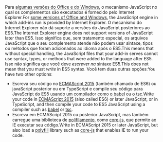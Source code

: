 <span data-ttu-id="1233e-101">Para [algumas versões do Office e do Windows](../concepts/browsers-used-by-office-web-add-ins.md), o mecanismo JavaScript no qual os complementos são executados é fornecido pelo Internet Explorer.</span><span class="sxs-lookup"><span data-stu-id="1233e-101">For [some versions of Office and Windows](../concepts/browsers-used-by-office-web-add-ins.md), the JavaScript engine in which add-ins run is provided by Internet Explorer.</span></span> <span data-ttu-id="1233e-102">O mecanismo do Internet Explorer não dá suporte a versões do JavaScript posteriores ao ES5.</span><span class="sxs-lookup"><span data-stu-id="1233e-102">The Internet Explorer engine does not support versions of JavaScript later than ES5.</span></span> <span data-ttu-id="1233e-103">Isso significa que, sem tratamento especial, os arquivos JavaScript que o seu complemento atende não podem usar sintaxe, tipos ou métodos que foram adicionados ao idioma após o ES5.</span><span class="sxs-lookup"><span data-stu-id="1233e-103">This means that without special handling, the JavaScript files that your add-in serves cannot use syntax, types, or methods that were added to the language after ES5.</span></span> <span data-ttu-id="1233e-104">Isso não significa que você deve *escrever na* sintaxe ES5.</span><span class="sxs-lookup"><span data-stu-id="1233e-104">This does not mean that you must *write* in ES5 syntax.</span></span> <span data-ttu-id="1233e-105">Você tem duas outras opções:</span><span class="sxs-lookup"><span data-stu-id="1233e-105">You have two other options:</span></span>

- <span data-ttu-id="1233e-106">Escreva seu código no [ECMAScript 2015](https://www.w3schools.com/Js/js_es6.asp) (também chamado de ES6) ou javaScript posterior ou em TypeScript e compile seu código para JavaScript do ES5 usando um compilador como [o babel](https://babeljs.io/) ou [o tsc](https://www.typescriptlang.org/index.html).</span><span class="sxs-lookup"><span data-stu-id="1233e-106">Write your code in [ECMAScript 2015](https://www.w3schools.com/Js/js_es6.asp) (also called ES6) or later JavaScript, or in TypeScript, and then compile your code to ES5 JavaScript using a compiler such as [babel](https://babeljs.io/) or [tsc](https://www.typescriptlang.org/index.html).</span></span>
- <span data-ttu-id="1233e-107">Escreva em ECMAScript 2015 ou posterior JavaScript, mas também carregue uma biblioteca de [polifilamento,](https://en.wikipedia.org/wiki/Polyfill_(programming)) como [core-js,](https://github.com/zloirock/core-js) que permite ao IE executar seu código.</span><span class="sxs-lookup"><span data-stu-id="1233e-107">Write in ECMAScript 2015 or later JavaScript, but also load a [polyfill](https://en.wikipedia.org/wiki/Polyfill_(programming)) library such as [core-js](https://github.com/zloirock/core-js) that enables IE to run your code.</span></span>

